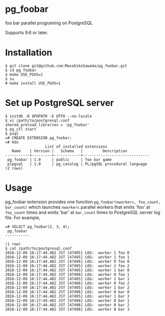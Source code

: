 # pg_foobar
foo bar parallel programing on PostgreSQL

Supports 9.6 or later.

# Installation
```
$ git clone git@github.com:MasahikoSawada/pg_foobar.git
$ cd pg_foobar
$ make USE_PGXS=1
$ su
# make install USE_PGXS=1
```

# Set up PostgreSQL server
```
$ initdb -D $PGPATH -E UTF8 --no-locale
$ vi /path/to/postgresql.conf
shared_preload_libraries = 'pg_foobar'
$ pg_ctl start
$ psql
=# CREATE EXTENSION pg_foobar;
=# ¥dx
                  List of installed extensions
   Name    | Version |   Schema   |         Description
-----------+---------+------------+------------------------------
 pg_foobar | 1.0     | public     | foo bar game
 plpgsql   | 1.0     | pg_catalog | PL/pgSQL procedural language
(2 rows)
```

# Usage
pg_foobar extension provides one function `pg_foobar(nworkers, foo_count, bar_count)` which launches `nworkers` parallel workers that emits 'foo' at `foo_count` times and emits 'bar' at `bar_count` times to PostgreSQL server log file.
For example,

```
=# SELECT pg_foobar(2, 3, 4);
 pg_foobar
-----------

(1 row)
$ cat /path/to/postgresql.conf
2016-12-09 16:17:44.482 JST [47495] LOG:  worker 1 foo 0
2016-12-09 16:17:44.482 JST [47495] LOG:  worker 1 foo 1
2016-12-09 16:17:44.482 JST [47496] LOG:  worker 0 foo 0
2016-12-09 16:17:44.482 JST [47495] LOG:  worker 1 foo 2
2016-12-09 16:17:44.482 JST [47495] LOG:  worker 1 bar 0
2016-12-09 16:17:44.482 JST [47496] LOG:  worker 0 foo 1
2016-12-09 16:17:44.482 JST [47495] LOG:  worker 1 bar 1
2016-12-09 16:17:44.482 JST [47496] LOG:  worker 0 foo 2
2016-12-09 16:17:44.482 JST [47495] LOG:  worker 1 bar 2
2016-12-09 16:17:44.482 JST [47496] LOG:  worker 0 bar 0
2016-12-09 16:17:44.482 JST [47495] LOG:  worker 1 bar 3
2016-12-09 16:17:44.482 JST [47496] LOG:  worker 0 bar 1
2016-12-09 16:17:44.482 JST [47496] LOG:  worker 0 bar 2
2016-12-09 16:17:44.482 JST [47496] LOG:  worker 0 bar 3
```
